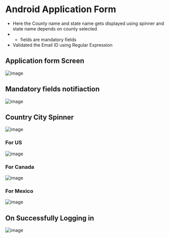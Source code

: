 # Android Application Form
* Here the County name and state name gets displayed using spinner and state name depends on county selected
* * fields are mandatory fields
* Validated the Email ID using Regular Expression
 
## Application form Screen
![image](https://user-images.githubusercontent.com/86145099/226681902-36547862-e535-45b8-b9da-91ace2dc083f.png)

## Mandatory fields notifiaction
![image](https://user-images.githubusercontent.com/86145099/226682144-0707255d-937e-40b2-a56b-54d42515b772.png)

## Country City Spinner

![image](https://user-images.githubusercontent.com/86145099/226682588-ac03d461-ba2b-4d83-a6e1-fd8a6dd042f8.png)

### For US
![image](https://user-images.githubusercontent.com/86145099/226682799-673fc749-c557-4a34-a147-7c815a8e9442.png)
### For Canada
![image](https://user-images.githubusercontent.com/86145099/226683048-6d57f2c6-3ace-41c8-8607-258b927b6130.png)
### For Mexico
![image](https://user-images.githubusercontent.com/86145099/226683229-440dc0ee-d191-4cfb-9a46-9cedf274733b.png)

## On Successfully Logging in
![image](https://user-images.githubusercontent.com/86145099/226683589-957dc50a-df12-4ea8-86a2-a22bf17a2c04.png)
